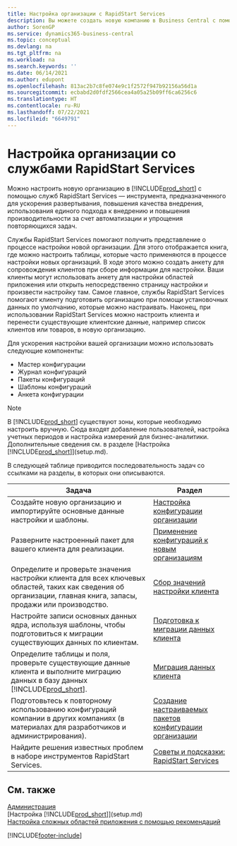```yaml
---
title: Настройка организации с RapidStart Services
description: Вы можете создать новую компанию в Business Central с помощью RapidStart Services для повышения производительности за счет автоматизации и упрощения повторяющихся задач.
author: SorenGP
ms.service: dynamics365-business-central
ms.topic: conceptual
ms.devlang: na
ms.tgt_pltfrm: na
ms.workload: na
ms.search.keywords: ''
ms.date: 06/14/2021
ms.author: edupont
ms.openlocfilehash: 813ac2b7c8fe074e9c1f2572f947b92156a56d1a
ms.sourcegitcommit: ecbabd2d0fdf2566cea4a05a25b09ff6ca6256c6
ms.translationtype: HT
ms.contentlocale: ru-RU
ms.lasthandoff: 07/22/2021
ms.locfileid: "6649791"
---
```

# <a name="setting-up-a-company-with-rapidstart-services"></a>Настройка организации со службами RapidStart Services
Можно настроить новую организацию в [!INCLUDE[prod_short](includes/prod_short.md)] с помощью служб RapidStart Services — инструмента, предназначенного для ускорения развертывания, повышения качества внедрения, использования единого подхода к внедрению и повышения производительности за счет автоматизации и упрощения повторяющихся задач.  

Службы RapidStart Services помогают получить представление о процессе настройки новой организации. Для этого отображается книга, где можно настроить таблицы, которые часто применяются в процессе настройки новых организаций. В ходе этого можно создать анкету для сопровождения клиентов при сборе информации для настройки. Ваши клиенты могут использовать анкету для настройки областей приложения или открыть непосредственно страницу настройки и произвести настройку там. Самое главное, службы RapidStart Services помогают клиенту подготовить организацию при помощи установочных данных по умолчанию, которые можно настраивать. Наконец, при использовании RapidStart Services можно настроить клиента и перенести существующие клиентские данные, например список клиентов или товаров, в новую организацию.

Для ускорения настройки вашей организации можно использовать следующие компоненты:  

-   Мастер конфигурации  
-   Журнал конфигураций  
-   Пакеты конфигураций  
-   Шаблоны конфигураций  
-   Анкета конфигурации  

> [!Note]  
>  В [!INCLUDE[prod_short](includes/prod_short.md)] существуют зоны, которые необходимо настроить вручную. Сюда входят добавление пользователей, настройка учетных периодов и настройка измерений для бизнес-аналитики. Дополнительные сведения см. в разделе [Настройка [!INCLUDE[prod_short](includes/prod_short.md)]](setup.md).

 В следующей таблице приводится последовательность задач со ссылками на разделы, в которых они описываются.

|**Задача**|**Раздел**|  
|------------|-------------|  
|Создайте новую организацию и импортируйте основные данные настройки и шаблоны.|[Настройка конфигурации организации](admin-set-up-company-configuration.md)|  
|Разверните настроенный пакет для вашего клиента для реализации.|[Применение конфигураций к новым организациям](admin-apply-configuration-to-new-companies.md)|
|Определите и проверьте значения настройки клиента для всех ключевых областей, таких как сведения об организации, главная книга, запасы, продажи или производство.|[Сбор значений настройки клиента](admin-gather-customer-setup-values.md)|  
|Настройте записи основных данных ядра, используя шаблоны, чтобы подготовиться к миграции существующих данных по клиентам.|[Подготовка к миграции данных клиента](admin-use-templates-to-prepare-customer-data-for-migration.md)|  
|Определите таблицы и поля, проверьте существующие данные клиента и выполните миграцию данных в базу данных [!INCLUDE[prod_short](includes/prod_short.md)].|[Миграция данных клиента](admin-migrate-customer-data.md)|
|Подготовьтесь к повторному использованию конфигураций компании в других компаниях (в материалах для разработчиков и администрирования).|[Создание настраиваемых пакетов конфигурации организации](/dynamics-365/business-central/dev-itpro/administration/set-up-standard-company-configuration-packages)|
|Найдите решения известных проблем в наборе инструментов RapidStart Services.|[Советы и подсказки: RapidStart Services](admin-tips-and-tricks-rapidstart-services.md)|  

## <a name="see-also"></a>См. также  
[Администрация](admin-setup-and-administration.md)  
[Настройка [!INCLUDE[prod_short](includes/prod_short.md)]](setup.md)  
[Настройка сложных областей приложения с помощью рекомендаций](set-up-complex-application-areas-using-best-practices.md)   


[!INCLUDE[footer-include](includes/footer-banner.md)]